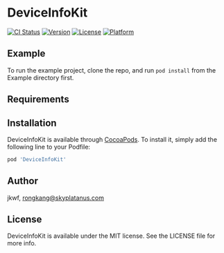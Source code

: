 # DeviceInfoKit

[![CI Status](https://img.shields.io/travis/jkwf/DeviceInfoKit.svg?style=flat)](https://travis-ci.org/jkwf/DeviceInfoKit)
[![Version](https://img.shields.io/cocoapods/v/DeviceInfoKit.svg?style=flat)](https://cocoapods.org/pods/DeviceInfoKit)
[![License](https://img.shields.io/cocoapods/l/DeviceInfoKit.svg?style=flat)](https://cocoapods.org/pods/DeviceInfoKit)
[![Platform](https://img.shields.io/cocoapods/p/DeviceInfoKit.svg?style=flat)](https://cocoapods.org/pods/DeviceInfoKit)

## Example

To run the example project, clone the repo, and run `pod install` from the Example directory first.

## Requirements

## Installation

DeviceInfoKit is available through [CocoaPods](https://cocoapods.org). To install
it, simply add the following line to your Podfile:

```ruby
pod 'DeviceInfoKit'
```

## Author

jkwf, rongkang@skyplatanus.com

## License

DeviceInfoKit is available under the MIT license. See the LICENSE file for more info.
